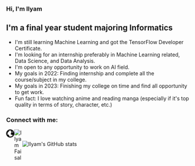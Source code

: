 ### Hi, I'm Ilyam 

## I'm a final year student majoring Informatics
- I'm still learning Machine Learning and got the TensorFlow Developer Certificate.
- I'm looking for an internship preferably in Machine Learning related, Data Science, and Data Analysis.
- I'm open to any opportunity to work on AI field. 
- My goals in 2022: Finding internship and complete all the course/subject in my college.
- My goals in 2023: Finishing my college on time and find all opportunity to get work.
- Fun fact: I love watching anime and reading manga (especially if it's top quality in terms of story, character, etc.)

### Connect with me:

[<img align="left" alt="Portfolio Ilyam Faisal" width="22px" src="https://raw.githubusercontent.com/iconic/open-iconic/master/svg/globe.svg">][website]
[<img align="left" alt="Ilyam Faisal" width="22px" src="https://cdn.jsdelivr.net/npm/simple-icons@v3/icons/linkedin.svg">][linkedin]

<br />

![Ilyam's GitHub stats](https://github-readme-stats.vercel.app/api?username=ilyamfaisal28&show_icons=true)

[website]: https://ilyam-faisal.web.app/
[linkedin]: https://www.linkedin.com/in/ilyam-faisal/

<br />
<br />
